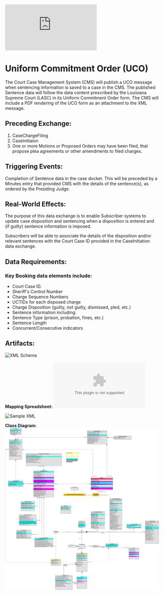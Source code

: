 ![Return to the JTMP landing page](https://github.com/CityOfNewOrleans/JTMP-Data-Exchange-Specs/blob/main/README.md)

# Uniform Commitment Order (UCO)

The Court Case Management System (CMS) will publish a UCO message when sentencing information is saved to a case in the CMS. The published Sentence data will follow the data content prescribed by the Louisiana Supreme Court (LASC) in its Uniform Commitment Order form. The CMS will include a PDF rendering of the UCO form as an attachment to the XML message. 

## Preceding Exchange: 

1. CaseChargeFiling
2. CaseInitiaion
3. One or more Motions or Proposed Orders may have been filed, that propose plea agreements or other amendments to filed charges. 

## Triggering Events:

Completion of Sentence data in the case docket.
This will be preceded by a Minutes entry that provided CMS with the details of the sentence(s), as ordered by the Presiding Judge. 

## Real-World Effects: 

The purpose of this data exchange is to enable Subscriber systems to update case disposition and sentencing when a disposition is entered and (if guilty) sentence information is imposed. 

Subscribers will be able to associate the details of the disposition and/or relevant sentences with the Court Case ID provided in the CaseInitiation data exchange. 

## Data Requirements:

### Key Booking data elements include:
- Court Case ID.
- Sheriff's Control Number
- Charge Sequence Numbers
- UCTIDs for each disposed charge
- Charge Disposition (guilty, not guilty, dismissed, pled, etc.)
- Sentence information including:
- Sentence Type (prison, probation, fines, etc.)
- Sentence Length
- Concurrent/Consecutive indicators

## Artifacts:
![XML Schema](https://github.com/CityOfNewOrleans/JTMP-Data-Exchange-Specs/tree/main/schemas/UniformCommitmentOrder_iepd/api/xml_schema)

**Mapping Spreadsheet:**
![Mapping Spreadsheet](https://github.com/CityOfNewOrleans/JTMP-Data-Exchange-Specs/blob/main/schemas/UniformCommitmentOrder_iepd/artifacts/UniformCommitmentOrder_MappingSpreadsheet.xlsx)

![Sample XML](https://github.com/CityOfNewOrleans/JTMP-Data-Exchange-Specs/tree/main/schemas/UniformCommitmentOrder_iepd/examples)

**Class Diagram:**
![Class Diagram](https://github.com/CityOfNewOrleans/JTMP-Data-Exchange-Specs/blob/main/schemas/UniformCommitmentOrder_iepd/artifacts/UnformCommitmentOrder_ClassDiagram.svg)
